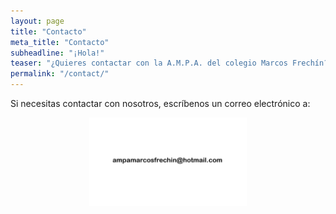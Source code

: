 ```yaml
---
layout: page
title: "Contacto"
meta_title: "Contacto"
subheadline: "¡Hola!"
teaser: "¿Quieres contactar con la A.M.P.A. del colegio Marcos Frechín?."
permalink: "/contact/"
---
```

Si necesitas contactar con nosotros, escríbenos un correo electrónico a:

<style>
.center {
  display: block;
  margin-left: auto;
  margin-right: auto;
  width: 50%;
}
</style>

<img src="/images/email.png" alt="Nuestra dirección de email" class="center">